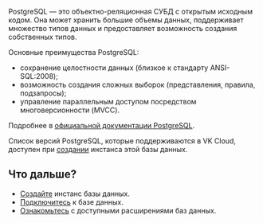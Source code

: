 PostgreSQL — это объектно-реляционная СУБД с открытым исходным кодом. Она может хранить большие объемы данных, поддерживает множество типов данных и предоставляет возможность создания собственных типов.

Основные преимущества PostgreSQL:

- сохранение целостности данных (близкое к стандарту ANSI-SQL:2008);
- возможность создания сложных выборок (представления, правила, подзапросы);
- управление параллельным доступом посредством многоверсионности (MVCC).

Подробнее в [официальной документации PostgreSQL](https://www.postgresql.org/docs/).

Список версий PostgreSQL, которые поддерживаются в VK Cloud, доступен при [создании](../../../service-management/create) инстанса этой базы данных.

## Что дальше?

- [Создайте](../../../service-management/create) инстанс базы данных.
- [Подключитесь](../../../connect) к базе данных.
- [Ознакомьтесь](../../extensions) с доступными расширениями баз данных.
